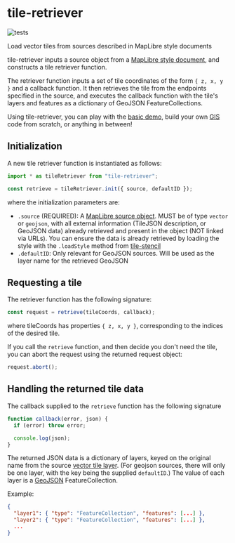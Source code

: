 # tile-retriever

![tests](https://github.com/GlobeletJS/tile-retriever/actions/workflows/node.js.yml/badge.svg)

Load vector tiles from sources described in MapLibre style documents

tile-retriever inputs a source object from a [MapLibre style document][],
and constructs a tile retriever function. 

The retriever function inputs a set of tile coordinates of the form 
`{ z, x, y }` and a callback function. It then retrieves the tile from the
endpoints specified in the source, and executes the callback function with 
the tile's layers and features as a dictionary of GeoJSON FeatureCollections.

Using tile-retriever, you can play with the [basic demo][], build your own
[GIS][] code from scratch, or anything in between!

[MapLibre style document]: https://maplibre.org/maplibre-gl-js-docs/style-spec/
[basic demo]: https://globeletjs.github.io/tile-retriever/examples/maptiler/index.html
[GIS]: https://en.wikipedia.org/wiki/Geographic_information_system

## Initialization

A new tile retriever function is instantiated as follows:
```javascript
import * as tileRetriever from "tile-retriever";

const retrieve = tileRetriever.init({ source, defaultID });
```

where the initialization parameters are:
- `.source` (REQUIRED): A [MapLibre source object][]. MUST be of type `vector`
  or `geojson`, with all external information (TileJSON description, or GeoJSON
  data) already retrieved and present in the object (NOT linked via URLs).
  You can ensure the data is already retrieved by loading the style with the
  `.loadStyle` method from [tile-stencil][]
- `.defaultID`: Only relevant for GeoJSON sources. Will be used as the layer
  name for the retrieved GeoJSON

[MapLibre source object]: https://maplibre.org/maplibre-gl-js-docs/style-spec/sources/
[tile-stencil]: https://github.com/GlobeletJS/tile-stencil

## Requesting a tile
The retriever function has the following signature:
```javascript
const request = retrieve(tileCoords, callback);
```

where tileCoords has properties `{ z, x, y }`, corresponding to the indices
of the desired tile.

If you call the `retrieve` function, and then decide you don't need the tile,
you can abort the request using the returned request object:
```javascript
request.abort();
```

## Handling the returned tile data
The callback supplied to the `retrieve` function has the following signature
```javascript
function callback(error, json) {
  if (error) throw error;

  console.log(json);
}
```

The returned JSON data is a dictionary of layers, keyed on the original name
from the source [vector tile layer][]. (For geojson sources, there will only be
one layer, with the key being the supplied `defaultID`.) The value of each
layer is a [GeoJSON][] FeatureCollection.

Example:
```json
{
  "layer1": { "type": "FeatureCollection", "features": [...] },
  "layer2": { "type": "FeatureCollection", "features": [...] },
  ...
}
```

[vector tile layer]: https://github.com/mapbox/vector-tile-spec/tree/master/2.1#41-layers
[GeoJSON]: https://en.wikipedia.org/wiki/GeoJSON
